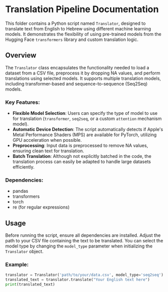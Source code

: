 # Translation Pipeline Documentation

This folder contains a Python script named `Translator`, designed to translate text from English to Hebrew using different machine learning models. It demonstrates the flexibility of using pre-trained models from the Hugging Face `transformers` library and custom translation logic.

## Overview

The `Translator` class encapsulates the functionality needed to load a dataset from a CSV file, preprocess it by dropping NA values, and perform translations using selected models. It supports multiple translation models, including transformer-based and sequence-to-sequence (Seq2Seq) models.

### Key Features:

- **Flexible Model Selection**: Users can specify the type of model to use for translation (`transformer`, `seq2seq`, or a custom `attention` mechanism model).
- **Automatic Device Detection**: The script automatically detects if Apple's Metal Performance Shaders (MPS) are available for PyTorch, utilizing GPU acceleration when possible.
- **Preprocessing**: Input data is preprocessed to remove NA values, ensuring clean text for translation.
- **Batch Translation**: Although not explicitly batched in the code, the translation process can easily be adapted to handle large datasets efficiently.

### Dependencies:

- pandas
- transformers
- torch
- re (for regular expressions)

## Usage

Before running the script, ensure all dependencies are installed. Adjust the path to your CSV file containing the text to be translated. You can select the model type by changing the `model_type` parameter when initializing the `Translator` object.

### Example:

```python
translator = Translator('path/to/your/data.csv', model_type='seq2seq')
translated_text = translator.translate("Your English text here")
print(translated_text)
